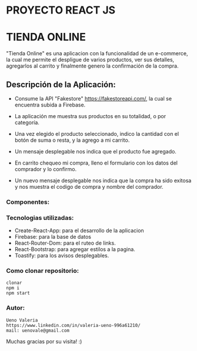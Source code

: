 # PROYECTO REACT JS
# TIENDA ONLINE

"Tienda Online" es una aplicacion con la funcionalidad de un e-commerce, la cual me permite el despligue de varios productos, ver sus detalles, agregarlos al carrito y finalmente genero la confirmación de la compra.

## Descripción de la Aplicación:

* Consume la API "Fakestore" https://fakestoreapi.com/, la cual se encuentra subida a Firebase.

* La aplicación me muestra sus productos en su totalidad, o por categoría. 

* Una vez elegido el producto seleccionado, indico la cantidad con el botón de suma o resta, y la agrego a mi carrito. 

* Un mensaje desplegable nos indica que el producto fue agregado.

* En carrito chequeo mi compra, lleno el formulario con los datos del comprador y lo confirmo.

* Un nuevo mensaje desplegable nos indica que la compra ha sido exitosa y nos muestra el codigo de compra y nombre del comprador.

### Componentes:


### Tecnologias utilizadas:

* Create-React-App: para el desarrollo de la aplicacion 
* Firebase: para la base de datos
* React-Router-Dom: para el ruteo de links.
* React-Bootstrap: para agregar estilos a la pagina.
* Toastify: para los avisos desplegables.

### Como clonar repositorio: 
```
clonar 
npm i
npm start
```

### Autor: 
```
Ueno Valeria 
https://www.linkedin.com/in/valeria-ueno-996a61210/
mail: uenovale@gmail.com
```

Muchas gracias por su visita! :)



